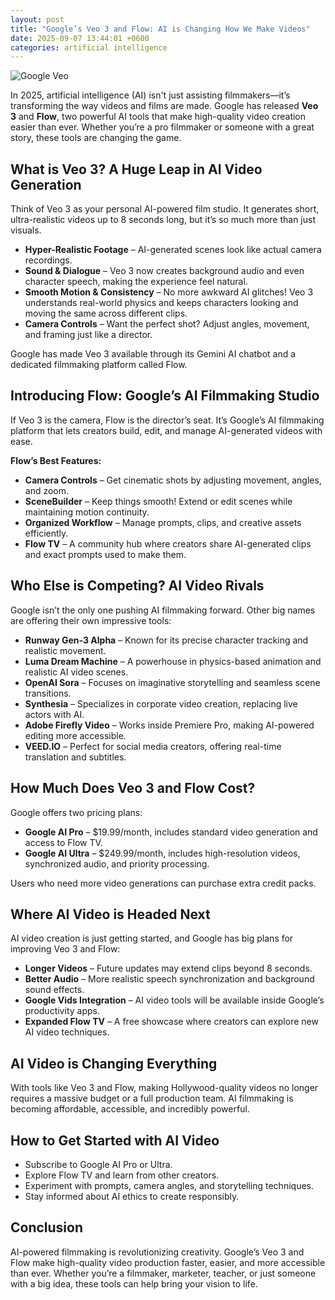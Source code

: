 ```yaml
---
layout: post
title: "Google’s Veo 3 and Flow: AI is Changing How We Make Videos"
date: 2025-09-07 13:44:01 +0600
categories: artificial intelligence
---
```


![Google Veo](/website/Image/veo-3-ai-video.png "Google Veo")

In 2025, artificial intelligence (AI) isn't just assisting filmmakers—it’s transforming the way videos and films are made. Google has released **Veo 3** and **Flow**, two powerful AI tools that make high-quality video creation easier than ever. Whether you’re a pro filmmaker or someone with a great story, these tools are changing the game.

## What is Veo 3? A Huge Leap in AI Video Generation
Think of Veo 3 as your personal AI-powered film studio. It generates short, ultra-realistic videos up to 8 seconds long, but it’s so much more than just visuals.

* **Hyper-Realistic Footage** – AI-generated scenes look like actual camera recordings.
* **Sound & Dialogue** – Veo 3 now creates background audio and even character speech, making the experience feel natural.
* **Smooth Motion & Consistency** – No more awkward AI glitches! Veo 3 understands real-world physics and keeps characters looking and moving the same across different clips.
* **Camera Controls** – Want the perfect shot? Adjust angles, movement, and framing just like a director.

Google has made Veo 3 available through its Gemini AI chatbot and a dedicated filmmaking platform called Flow.

## Introducing Flow: Google’s AI Filmmaking Studio
If Veo 3 is the camera, Flow is the director’s seat. It’s Google’s AI filmmaking platform that lets creators build, edit, and manage AI-generated videos with ease.

**Flow’s Best Features:**
* **Camera Controls** – Get cinematic shots by adjusting movement, angles, and zoom.
* **SceneBuilder** – Keep things smooth! Extend or edit scenes while maintaining motion continuity.
* **Organized Workflow** – Manage prompts, clips, and creative assets efficiently.
* **Flow TV** – A community hub where creators share AI-generated clips and exact prompts used to make them.

## Who Else is Competing? AI Video Rivals
Google isn’t the only one pushing AI filmmaking forward. Other big names are offering their own impressive tools:

* **Runway Gen-3 Alpha** – Known for its precise character tracking and realistic movement.
* **Luma Dream Machine** – A powerhouse in physics-based animation and realistic AI video scenes.
* **OpenAI Sora** – Focuses on imaginative storytelling and seamless scene transitions.
* **Synthesia** – Specializes in corporate video creation, replacing live actors with AI.
* **Adobe Firefly Video** – Works inside Premiere Pro, making AI-powered editing more accessible.
* **VEED.IO** – Perfect for social media creators, offering real-time translation and subtitles.

## How Much Does Veo 3 and Flow Cost?
Google offers two pricing plans:

* **Google AI Pro** – $19.99/month, includes standard video generation and access to Flow TV.
* **Google AI Ultra** – $249.99/month, includes high-resolution videos, synchronized audio, and priority processing.

Users who need more video generations can purchase extra credit packs.

## Where AI Video is Headed Next
AI video creation is just getting started, and Google has big plans for improving Veo 3 and Flow:

* **Longer Videos** – Future updates may extend clips beyond 8 seconds.
* **Better Audio** – More realistic speech synchronization and background sound effects.
* **Google Vids Integration** – AI video tools will be available inside Google’s productivity apps.
* **Expanded Flow TV** – A free showcase where creators can explore new AI video techniques.

## AI Video is Changing Everything
With tools like Veo 3 and Flow, making Hollywood-quality videos no longer requires a massive budget or a full production team. AI filmmaking is becoming affordable, accessible, and incredibly powerful.

## How to Get Started with AI Video
* Subscribe to Google AI Pro or Ultra.
* Explore Flow TV and learn from other creators.
* Experiment with prompts, camera angles, and storytelling techniques.
* Stay informed about AI ethics to create responsibly.

## Conclusion
AI-powered filmmaking is revolutionizing creativity. Google’s Veo 3 and Flow make high-quality video production faster, easier, and more accessible than ever. Whether you’re a filmmaker, marketer, teacher, or just someone with a big idea, these tools can help bring your vision to life.
